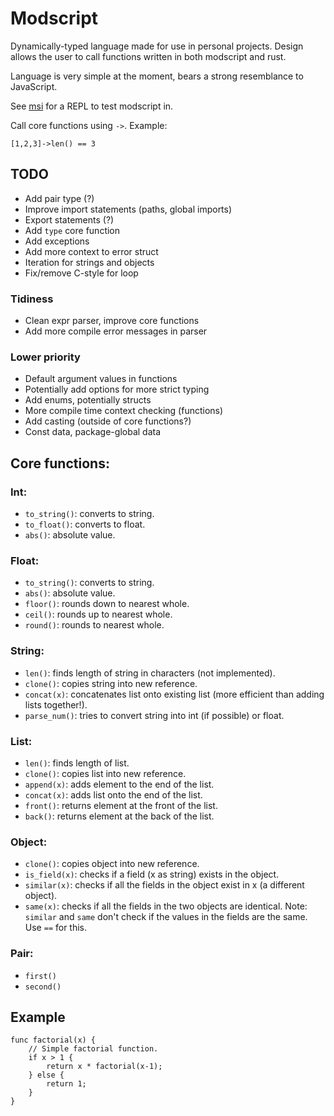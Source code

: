 # Modscript
Dynamically-typed language made for use in personal projects. Design allows the user to call functions written in both modscript and rust.

Language is very simple at the moment, bears a strong resemblance to JavaScript.

See [msi](https://github.com/coopersimon/msi) for a REPL to test modscript in.

Call core functions using `->`. Example:
```
[1,2,3]->len() == 3
```

## TODO
* Add pair type (?)
* Improve import statements (paths, global imports)
* Export statements (?)
* Add `type` core function
* Add exceptions
* Add more context to error struct
* Iteration for strings and objects
* Fix/remove C-style for loop

### Tidiness
* Clean expr parser, improve core functions
* Add more compile error messages in parser

### Lower priority
* Default argument values in functions
* Potentially add options for more strict typing
* Add enums, potentially structs
* More compile time context checking (functions)
* Add casting (outside of core functions?)
* Const data, package-global data

## Core functions:
### Int:
* `to_string()`: converts to string.
* `to_float()`: converts to float.
* `abs()`: absolute value.

### Float:
* `to_string()`: converts to string.
* `abs()`: absolute value.
* `floor()`: rounds down to nearest whole.
* `ceil()`: rounds up to nearest whole.
* `round()`: rounds to nearest whole.

### String:
* `len()`: finds length of string in characters (not implemented).
* `clone()`: copies string into new reference.
* `concat(x)`: concatenates list onto existing list (more efficient than adding lists together!).
* `parse_num()`: tries to convert string into int (if possible) or float.

### List:
* `len()`: finds length of list.
* `clone()`: copies list into new reference.
* `append(x)`: adds element to the end of the list.
* `concat(x)`: adds list onto the end of the list.
* `front()`: returns element at the front of the list.
* `back()`: returns element at the back of the list.

### Object:
* `clone()`: copies object into new reference.
* `is_field(x)`: checks if a field (x as string) exists in the object.
* `similar(x)`: checks if all the fields in the object exist in x (a different object).
* `same(x)`: checks if all the fields in the two objects are identical.
Note: `similar` and `same` don't check if the values in the fields are the same. Use `==` for this.

### Pair:
* `first()`
* `second()`

## Example
```
func factorial(x) {
    // Simple factorial function.
    if x > 1 {
        return x * factorial(x-1);
    } else {
        return 1;
    }
}
```
